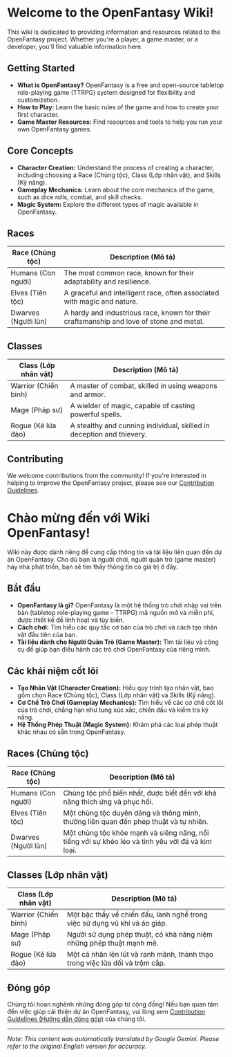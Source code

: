 # Welcome to the OpenFantasy Wiki!

This wiki is dedicated to providing information and resources related to the OpenFantasy project. Whether you're a player, a game master, or a developer, you'll find valuable information here.

## Getting Started

*   **What is OpenFantasy?** OpenFantasy is a free and open-source tabletop role-playing game (TTRPG) system designed for flexibility and customization.
*   **How to Play:** Learn the basic rules of the game and how to create your first character.
*   **Game Master Resources:** Find resources and tools to help you run your own OpenFantasy games.

## Core Concepts

*   **Character Creation:** Understand the process of creating a character, including choosing a Race (Chủng tộc), Class (Lớp nhân vật), and Skills (Kỹ năng).
*   **Gameplay Mechanics:** Learn about the core mechanics of the game, such as dice rolls, combat, and skill checks.
*   **Magic System:** Explore the different types of magic available in OpenFantasy.

## Races

| Race (Chủng tộc) | Description (Mô tả)                                                                             |
| ---------------- | ----------------------------------------------------------------------------------------------- |
| Humans (Con người) | The most common race, known for their adaptability and resilience.                            |
| Elves (Tiên tộc)   | A graceful and intelligent race, often associated with magic and nature.                        |
| Dwarves (Người lùn) | A hardy and industrious race, known for their craftsmanship and love of stone and metal.      |

## Classes

| Class (Lớp nhân vật) | Description (Mô tả)                                                              |
| ------------------- | ------------------------------------------------------------------------------- |
| Warrior (Chiến binh)  | A master of combat, skilled in using weapons and armor.                        |
| Mage (Pháp sư)       | A wielder of magic, capable of casting powerful spells.                         |
| Rogue (Kẻ lừa đảo)    | A stealthy and cunning individual, skilled in deception and thievery.         |

## Contributing

We welcome contributions from the community! If you're interested in helping to improve the OpenFantasy project, please see our [Contribution Guidelines](link-to-contribution-guidelines).

# Chào mừng đến với Wiki OpenFantasy!

Wiki này được dành riêng để cung cấp thông tin và tài liệu liên quan đến dự án OpenFantasy. Cho dù bạn là người chơi, người quản trò (game master) hay nhà phát triển, bạn sẽ tìm thấy thông tin có giá trị ở đây.

## Bắt đầu

*   **OpenFantasy là gì?** OpenFantasy là một hệ thống trò chơi nhập vai trên bàn (tabletop role-playing game - TTRPG) mã nguồn mở và miễn phí, được thiết kế để linh hoạt và tùy biến.
*   **Cách chơi:** Tìm hiểu các quy tắc cơ bản của trò chơi và cách tạo nhân vật đầu tiên của bạn.
*   **Tài liệu dành cho Người Quản Trò (Game Master):** Tìm tài liệu và công cụ để giúp bạn điều hành các trò chơi OpenFantasy của riêng mình.

## Các khái niệm cốt lõi

*   **Tạo Nhân Vật (Character Creation):** Hiểu quy trình tạo nhân vật, bao gồm chọn Race (Chủng tộc), Class (Lớp nhân vật) và Skills (Kỹ năng).
*   **Cơ Chế Trò Chơi (Gameplay Mechanics):** Tìm hiểu về các cơ chế cốt lõi của trò chơi, chẳng hạn như tung xúc xắc, chiến đấu và kiểm tra kỹ năng.
*   **Hệ Thống Phép Thuật (Magic System):** Khám phá các loại phép thuật khác nhau có sẵn trong OpenFantasy.

## Races (Chủng tộc)

| Race (Chủng tộc) | Description (Mô tả)                                                                                   |
| ---------------- | ----------------------------------------------------------------------------------------------------- |
| Humans (Con người) | Chủng tộc phổ biến nhất, được biết đến với khả năng thích ứng và phục hồi.                             |
| Elves (Tiên tộc)   | Một chủng tộc duyên dáng và thông minh, thường liên quan đến phép thuật và tự nhiên.                   |
| Dwarves (Người lùn) | Một chủng tộc khỏe mạnh và siêng năng, nổi tiếng với sự khéo léo và tình yêu với đá và kim loại. |

## Classes (Lớp nhân vật)

| Class (Lớp nhân vật) | Description (Mô tả)                                                                |
| ------------------- | --------------------------------------------------------------------------------- |
| Warrior (Chiến binh)  | Một bậc thầy về chiến đấu, lành nghề trong việc sử dụng vũ khí và áo giáp.          |
| Mage (Pháp sư)       | Người sử dụng phép thuật, có khả năng niệm những phép thuật mạnh mẽ.              |
| Rogue (Kẻ lừa đảo)    | Một cá nhân lén lút và ranh mãnh, thành thạo trong việc lừa dối và trộm cắp. |

## Đóng góp

Chúng tôi hoan nghênh những đóng góp từ cộng đồng! Nếu bạn quan tâm đến việc giúp cải thiện dự án OpenFantasy, vui lòng xem [Contribution Guidelines (Hướng dẫn đóng góp)](link-to-contribution-guidelines) của chúng tôi.


---
_Note: This content was automatically translated by Google Gemini. Please refer to the original English version for accuracy._